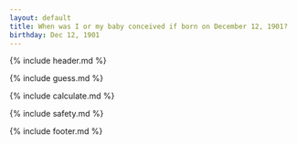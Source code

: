```yaml
---
layout: default
title: When was I or my baby conceived if born on December 12, 1901?
birthday: Dec 12, 1901
---
```


{% include header.md %}

{% include guess.md %}

{% include calculate.md %}

{% include safety.md %}

{% include footer.md %}



